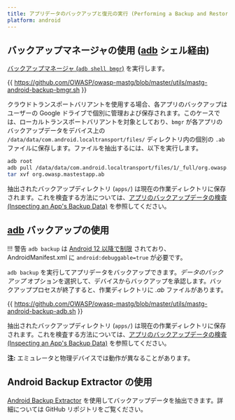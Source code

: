 ```yaml
---
title: アプリデータのバックアップと復元の実行 (Performing a Backup and Restore of App Data)
platform: android 
---
```


## バックアップマネージャの使用 ([adb](../../tools/android/MASTG-TOOL-0004.md) シェル経由)

[バックアップマネージャ (`adb shell bmgr`)](https://developer.android.com/identity/data/testingbackup#TestingBackup) を実行します。

{{ https://github.com/OWASP/owasp-mastg/blob/master/utils/mastg-android-backup-bmgr.sh }}

クラウドトランスポートバリアントを使用する場合、各アプリのバックアップはユーザーの Google ドライブで個別に管理および保存されます。このケースでは、ローカルトランスポートバリアントを対象としており、`bmgr` が各アプリのバックアップデータをデバイス上の `/data/data/com.android.localtransport/files/` ディレクトリ内の個別の `.ab` ファイルに保存します。ファイルを抽出するには、以下を実行します。

```sh
adb root
adb pull /data/data/com.android.localtransport/files/1/_full/org.owasp.mastestapp org.owasp.mastestapp.ab
tar xvf org.owasp.mastestapp.ab
```

抽出されたバックアップディレクトリ (`apps/`) は現在の作業ディレクトリに保存されます。これを検査する方法については、[アプリのバックアップデータの検査 (Inspecting an App's Backup Data)](MASTG-TECH-0127.md) を参照してください。

## [adb](../../tools/android/MASTG-TOOL-0004.md) バックアップの使用

!!! 警告
    `adb backup` は [Android 12 以降で制限](https://developer.android.com/about/versions/12/behavior-changes-12#adb-backup-restrictions) されており、AndroidManifest.xml に `android:debuggable=true` が必要です。

`adb backup` を実行してアプリデータをバックアップできます。_データのバックアップ_ オプションを選択して、デバイスからバックアップを承認します。バックアッププロセスが終了すると、作業ディレクトリに _.ab_ ファイルがあります。

{{ https://github.com/OWASP/owasp-mastg/blob/master/utils/mastg-android-backup-adb.sh }}

抽出されたバックアップディレクトリ (`apps/`) は現在の作業ディレクトリに保存されます。これを検査する方法については、[アプリのバックアップデータの検査 (Inspecting an App's Backup Data)](MASTG-TECH-0127.md) を参照してください。

**注:** エミュレータと物理デバイスでは動作が異なることがあります。

## Android Backup Extractor の使用

[Android Backup Extractor](https://github.com/nelenkov/android-backup-extractor) を使用してバックアップデータを抽出できます。詳細については GitHub リポジトリをご覧ください。

